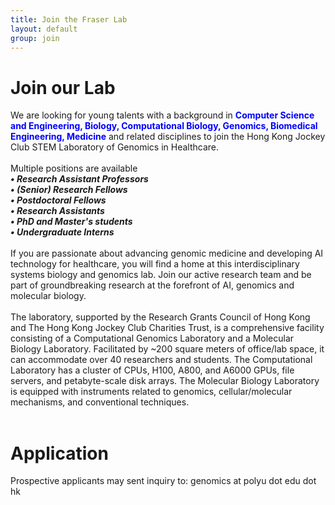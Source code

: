 ```yaml
---
title: Join the Fraser Lab
layout: default
group: join
---
```

# Join our Lab
We are looking for young talents with a background in 
<strong style="color: blue;">Computer Science and Engineering, Biology, Computational Biology, Genomics, Biomedical Engineering, Medicine</strong>
and related disciplines to join the Hong Kong Jockey Club STEM Laboratory of Genomics in Healthcare.
<br>
<br>
Multiple positions are available
<br>
<strong><em>• Research Assistant Professors</em></strong><br>
<strong><em>• (Senior) Research Fellows</em></strong><br>
<strong><em>• Postdoctoral Fellows</em></strong><br>
<strong><em>• Research Assistants</em></strong><br>
<strong><em>• PhD and Master's students</em></strong><br>
<strong><em>• Undergraduate Interns</em></strong>
<br>
<br>
If you are passionate about advancing genomic medicine and developing AI technology for healthcare, you will find a home at this interdisciplinary systems biology and genomics lab. Join our active research team and be part of groundbreaking research at the forefront of AI, genomics and molecular biology.
<br>
<br>
The laboratory, supported by the Research Grants Council of Hong Kong and The Hong Kong Jockey Club Charities Trust, is a comprehensive facility consisting of a Computational Genomics Laboratory and a Molecular Biology Laboratory. Facilitated by ~200 square meters of office/lab space, it can accommodate over 40 researchers and students. The Computational Laboratory has a cluster of CPUs, H100, A800, and A6000 GPUs, file servers, and petabyte-scale disk arrays. The Molecular Biology Laboratory is equipped with instruments related to genomics, cellular/molecular mechanisms, and conventional techniques.
<br>
<br>
# Application
Prospective applicants may sent inquiry to: genomics at polyu dot edu dot hk
